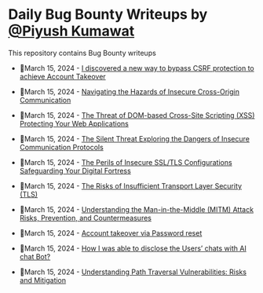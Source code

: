 # Daily Bug Bounty Writeups by [@Piyush Kumawat](https://twitter.com/piyush_supiy) 
This repository contains Bug Bounty writeups

<!-- BLOG-POST-LIST:START -->
 - 💯March 15, 2024 - [I discovered a new way to bypass CSRF protection to achieve Account Takeover](https://medium.com/@vflexo/i-discovered-a-new-way-to-bypass-csrf-protection-to-achieve-account-takeover-73d1dff3c67a?source=rss------bug_bounty-5) 

 - 💯March 15, 2024 - [Navigating the Hazards of Insecure Cross-Origin Communication](https://medium.com/@Land2Cyber/navigating-the-hazards-of-insecure-cross-origin-communication-608c180ea6bb?source=rss------bug_bounty-5) 

 - 💯March 15, 2024 - [The Threat of DOM-based Cross-Site Scripting &lpar;XSS&rpar; Protecting Your Web Applications](https://medium.com/@Land2Cyber/the-threat-of-dom-based-cross-site-scripting-xss-protecting-your-web-applications-e0d6ac70135f?source=rss------bug_bounty-5) 

 - 💯March 15, 2024 - [The Silent Threat Exploring the Dangers of Insecure Communication Protocols](https://medium.com/@Land2Cyber/the-silent-threat-exploring-the-dangers-of-insecure-communication-protocols-b106b57f6ba4?source=rss------bug_bounty-5) 

 - 💯March 15, 2024 - [The Perils of Insecure SSL/TLS Configurations Safeguarding Your Digital Fortress](https://medium.com/@Land2Cyber/the-perils-of-insecure-ssl-tls-configurations-safeguarding-your-digital-fortress-c2d0b165d516?source=rss------bug_bounty-5) 

 - 💯March 15, 2024 - [The Risks of Insufficient Transport Layer Security &lpar;TLS&rpar;](https://medium.com/@Land2Cyber/the-risks-of-insufficient-transport-layer-security-tls-7d4371278cfa?source=rss------bug_bounty-5) 

 - 💯March 15, 2024 - [Understanding the Man-in-the-Middle &lpar;MITM&rpar; Attack Risks, Prevention, and Countermeasures](https://medium.com/@Land2Cyber/understanding-the-man-in-the-middle-mitm-attack-risks-prevention-and-countermeasures-9fdd60d41246?source=rss------bug_bounty-5) 

 - 💯March 15, 2024 - [Account takeover via Password reset](https://medium.com/@Rahulkrishnan_R_Panicker/account-takeover-via-password-reset-c2658e1f58eb?source=rss------bug_bounty-5) 

 - 💯March 15, 2024 - [How I was able to disclose the Users’ chats with AI chat Bot?](https://medium.com/@who1am1i999/how-i-was-able-to-disclose-the-users-chats-with-ai-chat-bot-c7d8b13ca713?source=rss------bug_bounty-5) 

 - 💯March 15, 2024 - [Understanding Path Traversal Vulnerabilities: Risks and Mitigation](https://medium.com/@paritoshblogs/understanding-path-traversal-vulnerabilities-risks-and-mitigation-6149a506a65b?source=rss------bug_bounty-5) 
<!-- BLOG-POST-LIST:END -->
